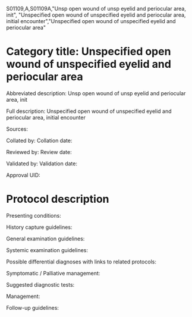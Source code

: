 S01109,A,S01109A,"Unsp open wound of unsp eyelid and periocular area, init", "Unspecified open wound of unspecified eyelid and periocular area, initial encounter","Unspecified open wound of unspecified eyelid and periocular area"
# Category title: Unspecified open wound of unspecified eyelid and periocular area

Abbreviated description: Unsp open wound of unsp eyelid and periocular area, init

Full description: Unspecified open wound of unspecified eyelid and periocular area, initial encounter

Sources:

Collated by:
Collation date:

Reviewed by:
Review date:

Validated by:
Validation date:

Approval UID:

# Protocol description

Presenting conditions:

History capture guidelines:

General examination guidelines:

Systemic examination guidelines:

Possible differential diagnoses with links to related protocols:

Symptomatic / Palliative management:

Suggested diagnostic tests:

Management:

Follow-up guidelines:

